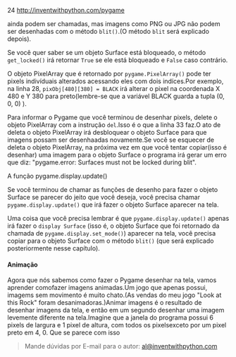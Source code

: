 24 http://inventwithpython.com/pygame

ainda podem ser chamadas, mas imagens como PNG ou JPG não podem ser desenhadas com o método `blit()`.(O método `blit` será explicado depois).

Se você quer saber se um objeto Surface está bloqueado, o método `get_locked()` irá retornar `True` se ele está bloqueado e `False` caso contrário.

O objeto PixelArray que é retornado por `pygame.PixelArray()` pode ter pixels indivíduais alterados acessando eles com dois indíces.Por exemplo, na linha 28, `pixObj[480][380] = BLACK` irá alterar o pixel na coordenada X 480 e Y 380 para preto(lembre-se que a variável BLACK guarda a tupla (0, 0, 0) ).

Para informar o Pygame que você terminou de desenhar pixels, delete o objeto PixelArray com a instrução `del`.Isso é o que a linha 33 faz.O ato de deleta o objeto PixelArray irá desbloquear o objeto Surface para que imagens possam ser desenhaadas novamente.Se você se esquecer de deleta o objeto PixelArray, na próxima vez em que você tentar copiar(isso é desenhar) uma imagem para o objeto Surface o programa irá gerar um erro que diz:
    "pygame.error: Surfaces must not be locked during blit". 

A função pygame.display.update()

Se você terminou de chamar as funções de desenho para fazer o objeto Surface se parecer do jeito que você deseja, você precisa chamar `pygame.display.update()` que irá fazer o objeto Surface aparecer na tela.

Uma coisa que você precisa lembrar é que `pygame.display.update()` apenas irá  fazer o `display Surface` (isso é, o objeto Surface que foi retornado da chamada de `pygame.display.set_mode()`) aparecer na tela, você precisa copiar para o objeto Surface com o método `blit()` (que será explicado posteriormente nesse capítulo).

#### Animação

Agora que nós sabemos como fazer o Pygame desenhar na tela, vamos aprender comofazer imagens animadas.Um jogo que apenas possui, imagems sem movimento é muito chato.(As vendas do meu jogo "Look at this Rock" foram desanimadoras.)Animar imagens é o resultado de desenhar imagens da tela, e então em um segundo desenhar uma imagem levemente diferente na tela.Imagine que a janela do programa possui 6 pixels de largura e 1 pixel de altura, com todos os pixelsexceto por um pixel preto em 4, 0. Que se parece com isso 

> Mande dúvidas por E-mail para o autor: al@inventwithpython.com 
